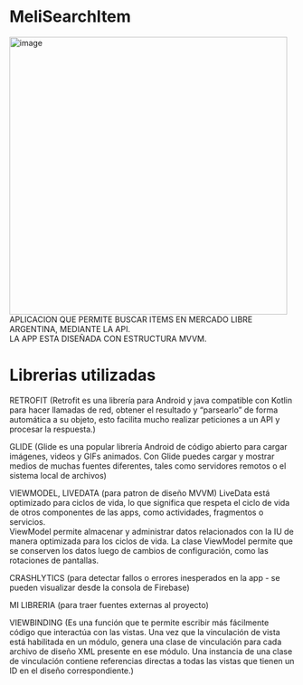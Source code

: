 # MeliSearchItem
<img width="491" alt="image" src="https://user-images.githubusercontent.com/37638549/179886250-96647550-d089-4f58-920e-4b76332361e0.png">
APLICACION QUE PERMITE BUSCAR ITEMS EN MERCADO LIBRE ARGENTINA, MEDIANTE LA API. <br>
LA APP ESTA DISEÑADA CON ESTRUCTURA MVVM.

# Librerias utilizadas
RETROFIT 
(Retrofit es una librería para Android y java compatible con Kotlin para hacer llamadas de red, obtener el resultado y “parsearlo” de forma automática a su objeto, esto facilita mucho realizar peticiones a un API y procesar la respuesta.)

GLIDE 
(Glide es una popular librería Android de código abierto para cargar imágenes, videos y GIFs animados. Con Glide puedes cargar y mostrar medios de muchas fuentes diferentes, tales como servidores remotos o el sistema local de archivos)

VIEWMODEL, LIVEDATA
(para patron de diseño MVVM) 
LiveData está optimizado para ciclos de vida, lo que significa que respeta el ciclo de vida de otros componentes de las apps, como actividades, fragmentos o servicios.<br>
ViewModel permite almacenar y administrar datos relacionados con la IU de manera optimizada para los ciclos de vida. La clase ViewModel permite que se conserven los datos luego de cambios de configuración, como las rotaciones de pantallas.

CRASHLYTICS
(para detectar fallos o errores inesperados en la app - se pueden visualizar desde la consola de Firebase)

MI LIBRERIA
(para traer fuentes externas al proyecto)

VIEWBINDING
(Es una función que te permite escribir más fácilmente código que interactúa con las vistas. Una vez que la vinculación de vista está habilitada en un módulo, genera una clase de vinculación para cada archivo de diseño XML presente en ese módulo. Una instancia de una clase de vinculación contiene referencias directas a todas las vistas que tienen un ID en el diseño correspondiente.)

